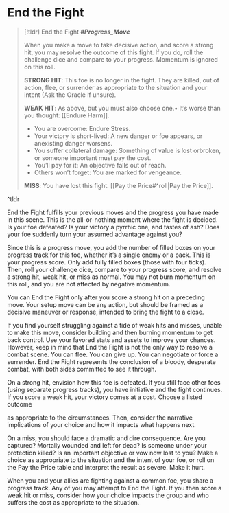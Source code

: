 # End the Fight
>[!tldr] End the Fight
>***#Progress_Move***
>
>When you make a move to take decisive action, and score a strong hit, you may resolve the outcome of this fight. If you do, roll the challenge dice and compare to your progress. Momentum is ignored on this roll.
>
>**STRONG HIT**: This foe is no longer in the fight. They are killed, out of action, flee, or surrender as appropriate to the situation and your intent (Ask the Oracle if unsure).
>
>**WEAK HIT**: As above, but you must also choose one.• It’s worse than you thought: [[Endure Harm]].
>- You are overcome: Endure Stress.
>- Your victory is short-lived: A new danger or foe appears, or anexisting danger worsens.
>- You suffer collateral damage: Something of value is lost orbroken, or someone important must pay the cost.
>- You’ll pay for it: An objective falls out of reach.
>- Others won’t forget: You are marked for vengeance. 
>
>**MISS**: You have lost this fight. [[Pay the Price#^roll|Pay the Price]].

^tldr

End the Fight fulfills your previous moves and the progress you have made in this scene. This is the all-or-nothing moment where the fight is decided. Is your foe defeated? Is your victory a pyrrhic one, and tastes of ash? Does your foe suddenly turn your assumed advantage against you?

Since this is a progress move, you add the number of filled boxes on your progress track for this foe, whether it’s a single enemy or a pack. This is your progress score. Only add fully filled boxes (those with four ticks). Then, roll your challenge dice, compare to your progress score, and resolve a strong hit, weak hit, or miss as normal. You may not burn momentum on this roll, and you are not affected by negative momentum.

You can End the Fight only after you score a strong hit on a preceding move. Your setup move can be any action, but should be framed as a decisive maneuver or response, intended to bring the fight to a close.

If you find yourself struggling against a tide of weak hits and misses, unable to make this move, consider building and then burning momentum to get back control. Use your favored stats and assets to improve your chances. However, keep in mind that End the Fight is not the only way to resolve a combat scene. You can flee. You can give up. You can negotiate or force a surrender. End the Fight represents the conclusion of a bloody, desperate combat, with both sides committed to see it through.

On a strong hit, envision how this foe is defeated. If you still face other foes (using separate progress tracks), you have initiative and the fight continues. If you score a weak hit, your victory comes at a cost. Choose a listed outcome

as appropriate to the circumstances. Then, consider the narrative implications of your choice and how it impacts what happens next.

On a miss, you should face a dramatic and dire consequence. Are you captured? Mortally wounded and left for dead? Is someone under your protection killed? Is an important objective or vow now lost to you? Make a choice as appropriate to the situation and the intent of your foe, or roll on the Pay the Price table and interpret the result as severe. Make it hurt.

When you and your allies are fighting against a common foe, you share a progress track. Any of you may attempt to End the Fight. If you then score a weak hit or miss, consider how your choice impacts the group and who suffers the cost as appropriate to the situation.